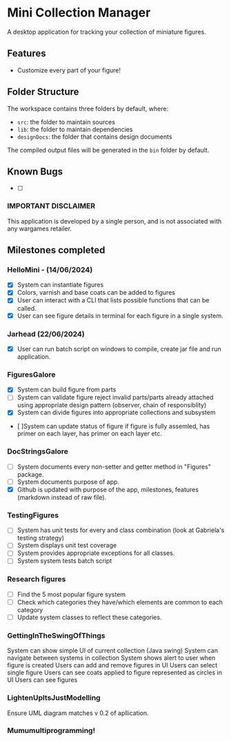 # Mini Collection Manager
A desktop application for tracking your collection of miniature figures.

## Features
- Customize every part of your figure!

## Folder Structure
The workspace contains three folders by default, where:

- `src`: the folder to maintain sources
- `lib`: the folder to maintain dependencies
- `designDocs`: the folder that contains design documents

The compiled output files will be generated in the `bin` folder by default.

## Known Bugs
- [ ]

### IMPORTANT DISCLAIMER
This application is developed by a single person, and is not associated with any wargames retailer. 

## Milestones completed
### HelloMini - (14/06/2024)
- [x]  System can instantiate figures
- [x]  Colors, varnish and base coats can be added to figures
- [x]  User can interact with a CLI that lists possible functions that can be called.
- [x]  User can see figure details in terminal for each figure in a single system.
### Jarhead (22/06/2024)
- [x] User can run batch script on windows to compile, create jar file and run application.
### FiguresGalore
- [x] System can build figure from parts
- [ ] System can validate figure reject invalid parts/parts already attached using appropriate design pattern (observer, chain of responsiblity)
- [x] System can divide figures into appropriate collections and subsystem
- [ ]System can update status of figure if figure is fully assemled, has primer on each layer, has primer on each layer etc.
### DocStringsGalore 
- [ ] System documents every non-setter and getter method in "Figures" package. 
- [ ] System documents purpose of app. 
- [x] Github is updated with purpose of the app, milestones, features (markdown instead of raw file).
### TestingFigures 
- [ ] System has unit tests for every and class combination (look at Gabriela's testing strategy)
- [ ] System displays unit test coverage
- [ ] System provides appropriate exceptions for all classes. 
- [ ] System system tests batch script
### Research figures
- [ ] Find the 5 most popular figure system 
- [ ] Check which categories they have/which elements are common to each category
- [ ] Update system classes to reflect these categories. 
### GettingInTheSwingOfThings  
System can show simple UI of current collection (Java swing)
System can navigate between systems in collection 
System shows alert to user when figure is created
Users can add and remove figures in UI 
Users can select single figure 
Users can see coats applied to figure represented as circles in UI
Users can see figures 
### LightenUpItsJustModelling  
Ensure UML diagram matches v 0.2 of apllication. 
### Mumumultiprogramming! 

